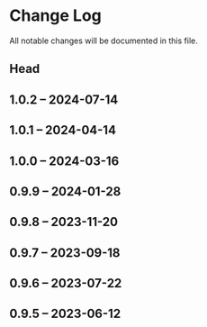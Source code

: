 # Change Log

All notable changes will be documented in this file.

## Head

## 1.0.2 &ndash; 2024-07-14

## 1.0.1 &ndash; 2024-04-14

## 1.0.0 &ndash; 2024-03-16

## 0.9.9 &ndash; 2024-01-28

## 0.9.8 &ndash; 2023-11-20

## 0.9.7 &ndash; 2023-09-18

## 0.9.6 &ndash; 2023-07-22

## 0.9.5 &ndash; 2023-06-12
